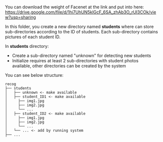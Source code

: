 You can download the weight of Facenet at the link and put into here: https://drive.google.com/file/d/1hi7UhUN5klGcF_6SA_zhAb3O_rUI3COk/view?usp=sharing

In this folder, you create a new directory named **students** where can store sub-directories according to the ID of students. Each sub-directory contains pictures of each student ID. 

In **students** directory:
+ Create a sub-directory named "unknown" for detecting new students
+ Initialize requires at least 2 sub-directories with student photos available, other directories can be created by the system

You can see below structure:
```
recog
├── students
│   ├── unknown <- make available
│   ├── student_ID1 <- make available
│     ├── img1.jpg
│     ├── img2.jpg
│     └── ...
│   ├── student_ID2 <- make available
│     ├── img1.jpg
│     ├── img2.jpg
│     └── ...
│   └── ... <- add by running system
├── ...
```
